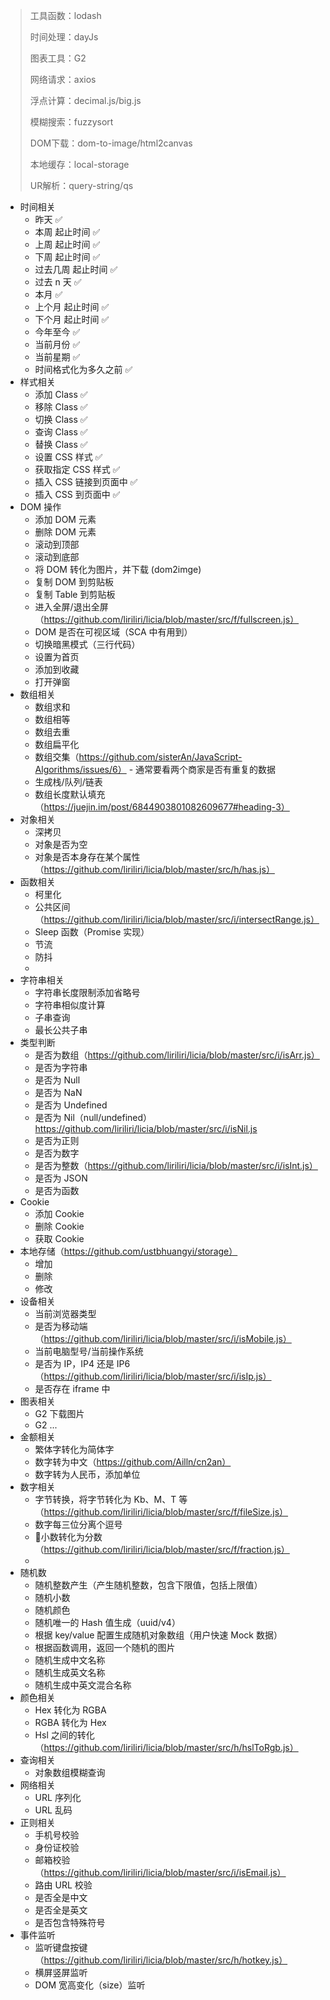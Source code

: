 > 工具函数：lodash
>
> 时间处理：dayJs
>
> 图表工具：G2
>
> 网络请求：axios
>
> 浮点计算：decimal.js/big.js
>
> 模糊搜索：fuzzysort
>
> DOM下载：dom-to-image/html2canvas
>
> 本地缓存：local-storage
>
> UR解析：query-string/qs



- 时间相关
  - 昨天 ✅
  - 本周 起止时间 ✅
  - 上周 起止时间 ✅
  - 下周 起止时间 ✅
  - 过去几周 起止时间 ✅
  - 过去 n 天 ✅
  - 本月 ✅
  - 上个月 起止时间 ✅
  - 下个月 起止时间 ✅
  - 今年至今 ✅
  - 当前月份 ✅
  - 当前星期 ✅ 
  - 时间格式化为多久之前 ✅ 
- 样式相关
  - 添加 Class  ✅ 
  - 移除 Class ✅ 
  - 切换 Class ✅  
  - 查询 Class ✅ 
  - 替换 Class ✅ 
  - 设置 CSS 样式 ✅ 
  - 获取指定 CSS 样式 ✅ 
  - 插入 CSS 链接到页面中 ✅ 
  - 插入 CSS 到页面中 ✅ 
- DOM 操作
  - 添加 DOM 元素
  - 删除 DOM 元素
  - 滚动到顶部
  - 滚动到底部
  - 将 DOM 转化为图片，并下载 (dom2imge)
  - 复制 DOM 到剪贴板
  - 复制 Table 到剪贴板
  - 进入全屏/退出全屏（https://github.com/liriliri/licia/blob/master/src/f/fullscreen.js）
  - DOM 是否在可视区域（SCA 中有用到）
  - 切换暗黑模式（三行代码）
  - 设置为首页
  - 添加到收藏
  - 打开弹窗
- 数组相关
  - 数组求和
  - 数组相等
  - 数组去重
  - 数组扁平化
  - 数组交集（https://github.com/sisterAn/JavaScript-Algorithms/issues/6） - 通常要看两个商家是否有重复的数据
  - 生成栈/队列/链表
  - 数组长度默认填充（https://juejin.im/post/6844903801082609677#heading-3）
- 对象相关
  - 深拷贝
  - 对象是否为空
  - 对象是否本身存在某个属性（https://github.com/liriliri/licia/blob/master/src/h/has.js）
- 函数相关
  - 柯里化
  - 公共区间（https://github.com/liriliri/licia/blob/master/src/i/intersectRange.js）
  - Sleep 函数（Promise 实现）
  - 节流
  - 防抖
  - 
- 字符串相关
  - 字符串长度限制添加省略号
  - 字符串相似度计算
  - 子串查询
  - 最长公共子串
- 类型判断
  - 是否为数组（https://github.com/liriliri/licia/blob/master/src/i/isArr.js）
  - 是否为字符串
  - 是否为 Null
  - 是否为 NaN
  - 是否为 Undefined
  - 是否为 Nil（null/undefined）https://github.com/liriliri/licia/blob/master/src/i/isNil.js
  - 是否为正则
  - 是否为数字
  - 是否为整数（https://github.com/liriliri/licia/blob/master/src/i/isInt.js）
  - 是否为 JSON
  - 是否为函数
- Cookie
  - 添加 Cookie
  - 删除 Cookie
  - 获取 Cookie
- 本地存储（https://github.com/ustbhuangyi/storage）
  - 增加
  - 删除
  - 修改
- 设备相关
  - 当前浏览器类型
  - 是否为移动端（https://github.com/liriliri/licia/blob/master/src/i/isMobile.js）
  - 当前电脑型号/当前操作系统
  - 是否为 IP，IP4 还是 IP6（https://github.com/liriliri/licia/blob/master/src/i/isIp.js）
  - 是否存在 iframe 中
- 图表相关
  - G2 下载图片
  - G2 ...
- 金额相关
  - 繁体字转化为简体字
  - 数字转为中文（https://github.com/Ailln/cn2an）
  - 数字转为人民币，添加单位
- 数字相关
  - 字节转换，将字节转化为 Kb、M、T 等（https://github.com/liriliri/licia/blob/master/src/f/fileSize.js）
  - 数字每三位分离个逗号
  - 小数转化为分数（https://github.com/liriliri/licia/blob/master/src/f/fraction.js）
  - 
- 随机数
  - 随机整数产生（产生随机整数，包含下限值，包括上限值）
  - 随机小数
  - 随机颜色
  - 随机唯一的 Hash 值生成（uuid/v4）
  - 根据 key/value 配置生成随机对象数组（用户快速 Mock 数据）
  - 根据函数调用，返回一个随机的图片
  - 随机生成中文名称
  - 随机生成英文名称
  - 随机生成中英文混合名称
- 颜色相关
  - Hex 转化为 RGBA
  - RGBA 转化为 Hex
  - Hsl 之间的转化（https://github.com/liriliri/licia/blob/master/src/h/hslToRgb.js）
- 查询相关
  - 对象数组模糊查询
- 网络相关
  - URL 序列化
  - URL 乱码
- 正则相关
  - 手机号校验
  - 身份证校验
  - 邮箱校验（https://github.com/liriliri/licia/blob/master/src/i/isEmail.js）
  - 路由 URL 校验
  - 是否全是中文
  - 是否全是英文
  - 是否包含特殊符号
- 事件监听
  - 监听键盘按键（https://github.com/liriliri/licia/blob/master/src/h/hotkey.js）
  - 横屏竖屏监听
  - DOM 宽高变化（size）监听
